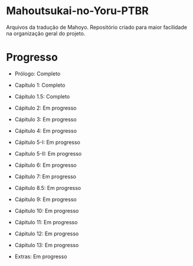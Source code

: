 # Mahoutsukai-no-Yoru-PTBR

Arquivos da tradução de Mahoyo. Repositório criado para maior facilidade na organização geral do projeto. 

# Progresso

- Prólogo: Completo
- Capítulo 1: Completo
- Cápitulo 1.5: Completo
- Cápitulo 2: Em progresso
- Cápitulo 3: Em progresso
- Cápitulo 4: Em progresso
- Cápitulo 5-I: Em progresso
- Capítulo 5-II: Em progresso
- Cápitulo 6: Em progresso
- Cápitulo 7: Em progresso
- Cápitulo 8.5: Em progresso
- Cápitulo 9: Em progresso
- Cápitulo 10: Em progresso
- Cápitulo 11: Em progresso
- Cápitulo 12: Em progresso
- Cápitulo 13: Em progresso

- Extras: Em progresso
